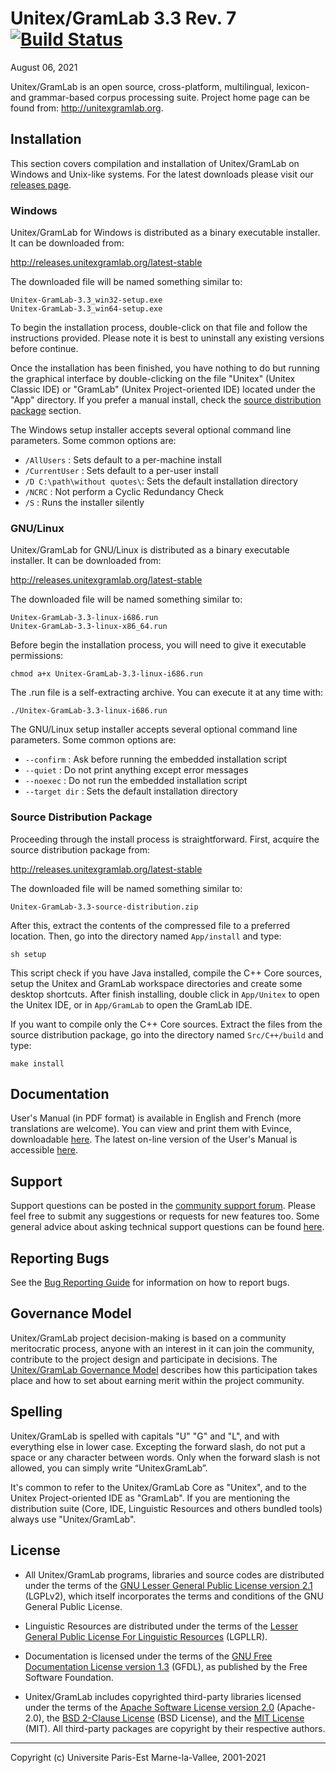 # Unitex/GramLab 3.3 Rev. 7 [![Build Status][build-badge]][build-log]
August 06, 2021

Unitex/GramLab is an open source, cross-platform, multilingual, lexicon-
and grammar-based corpus processing suite. Project home page can be found
from: <http://unitexgramlab.org>.

## Installation

This section covers compilation and installation of Unitex/GramLab on
Windows and Unix-like systems. For the latest downloads please visit
our [releases page](http://releases.unitexgramlab.org).

### Windows

Unitex/GramLab for Windows is distributed as a binary executable
installer. It can be downloaded from:

http://releases.unitexgramlab.org/latest-stable

The downloaded file will be named something similar to:

```
Unitex-GramLab-3.3_win32-setup.exe
Unitex-GramLab-3.3_win64-setup.exe
```

To begin the installation process, double-click on that file and follow
the instructions provided. Please note it is best to uninstall any
existing versions before continue.

Once the installation has been finished, you have nothing to do but
running the graphical interface by double-clicking on the file "Unitex"
(Unitex Classic IDE) or "GramLab" (Unitex Project-oriented IDE) located
under the "App" directory. If you prefer a manual install, check the
[source distribution package]() section.

The Windows setup installer accepts several optional command line
parameters. Some common options are:

+ `/AllUsers`                 : Sets default to a per-machine install
+ `/CurrentUser`              : Sets default to a per-user install
+ `/D C:\path\without quotes\`: Sets the default installation directory
+ `/NCRC`                     : Not perform a Cyclic Redundancy Check
+ `/S`                        : Runs the installer silently

### GNU/Linux

Unitex/GramLab for GNU/Linux is distributed as a binary executable
installer. It can be downloaded from:

http://releases.unitexgramlab.org/latest-stable

The downloaded file will be named something similar to:

```
Unitex-GramLab-3.3-linux-i686.run
Unitex-GramLab-3.3-linux-x86_64.run
```

Before begin the installation process, you will need to give it
executable permissions:

```
chmod a+x Unitex-GramLab-3.3-linux-i686.run
```

The .run file is a self-extracting archive. You can execute it at any
time with:

```
./Unitex-GramLab-3.3-linux-i686.run
```

The GNU/Linux setup installer accepts several optional command line
parameters. Some common options are:

+ `--confirm`     : Ask before running the embedded installation script
+ `--quiet`       : Do not print anything except error messages
+ `--noexec`      : Do not run the embedded installation script
+ `--target dir`  : Sets the default installation directory


### Source Distribution Package

Proceeding through the install process is straightforward. First,
acquire the source distribution package from:

http://releases.unitexgramlab.org/latest-stable

The downloaded file will be named something similar to:

```
Unitex-GramLab-3.3-source-distribution.zip
```

After this, extract the contents of the compressed file to a preferred
location. Then, go into the directory named `App/install` and type:

```
sh setup
```

This script check if you have Java installed, compile the C++ Core
sources, setup the Unitex and GramLab workspace directories and create
some desktop shortcuts. After finish installing, double click in
`App/Unitex` to open the Unitex IDE, or in `App/GramLab` to open the
GramLab IDE.

If you want to compile only the C++ Core sources. Extract the files
from the source distribution package, go into the directory named
`Src/C++/build` and type:

```
make install
```

## Documentation

User's Manual (in PDF format) is available in English and French (more
translations are welcome). You can view and print them with Evince,
downloadable [here](https://wiki.gnome.org/Apps/Evince/Downloads). The
latest on-line version of the User's Manual is accessible
[here](http://docs.unitexgramlab.org).

## Support

Support questions can be posted in the [community support
forum](http://forum.unitexgramlab.org). Please feel free to submit any
suggestions or requests for new features too. Some general advice about
asking technical support questions can be found
[here](http://www.catb.org/esr/faqs/smart-questions.html).

## Reporting Bugs

See the [Bug Reporting
Guide](http://unitexgramlab.org/how-to-report-a-bug) for information on
how to report bugs.

## Governance Model

Unitex/GramLab project decision-making is based on a community
meritocratic process, anyone with an interest in it can join the
community, contribute to the project design and participate in
decisions. The [Unitex/GramLab Governance
Model](http://governance.unitexgramlab.org) describes
how this participation takes place and how to set about earning merit
within the project community.

## Spelling

Unitex/GramLab is spelled with capitals "U" "G" and "L", and with
everything else in lower case. Excepting the forward slash, do not put
a space or any character between words. Only when the forward slash
is not allowed, you can simply write “UnitexGramLab”.

It's common to refer to the Unitex/GramLab Core as "Unitex", and to the
Unitex Project-oriented IDE as "GramLab". If you are mentioning the
distribution suite (Core, IDE, Linguistic Resources and others bundled
tools) always use "Unitex/GramLab".

## License

* All Unitex/GramLab programs, libraries and source codes are
distributed under the terms of the [GNU Lesser General Public License
version 2.1][LGPLv2] (LGPLv2), which itself incorporates the terms and
conditions of the GNU General Public License.

* Linguistic Resources are distributed under the terms of the [Lesser
General Public License For Linguistic Resources][LGPLLR] (LGPLLR).

* Documentation is licensed under the terms of the [GNU Free
Documentation License version 1.3][GFDL] (GFDL), as published by the
Free Software Foundation.

* Unitex/GramLab includes copyrighted third-party libraries licensed
under the terms of the [Apache Software License version
2.0][Apache-2.0] (Apache-2.0), the [BSD 2-Clause License][BSD-2-Clause]
(BSD License), and the [MIT License][MIT] (MIT). All third-party
packages are copyright by their respective authors.

---
Copyright (c) Universite Paris-Est Marne-la-Vallee, 2001-2021

[Apache-2.0]:   http://opensource.org/licenses/Apache-2.0
[BSD-2-Clause]: http://opensource.org/licenses/BSD-2-Clause
[GFDL]:         http://www.gnu.org/licenses/fdl-1.3.txt
[MIT]:          http://opensource.org/licenses/MIT
[LGPLLR]:       http://spdx.org/licenses/LGPLLR.html
[LGPLv2]:       http://opensource.org/licenses/lgpl-2.1
[build-badge]:  http://unitexgramlab.org/v6/badge/nightly/2021-08-06-02-10-05.svg
[build-log]:    http://unitexgramlab.org/v6/#bundle=nightly&q=2021-08-06-02-10-05
